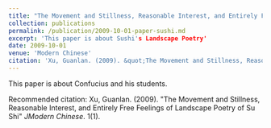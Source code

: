 ```yaml
---
title: "The Movement and Stillness, Reasonable Interest, and Entirely Free Feelings of Landscape Poetry of Su Shi"
collection: publications
permalink: /publication/2009-10-01-paper-sushi.md
excerpt: 'This paper is about Sushi's Landscape Poetry'
date: 2009-10-01
venue: 'Modern Chinese'
citation: 'Xu, Guanlan. (2009). &quot;The Movement and Stillness, Reasonable Interest, and Entirely Free Feelings of Landscape Poetry of Su Shi. &quot; <i>Modern Chinese</i>. 1(1).'
---
```



This paper is about Confucius and his students.

Recommended citation: Xu, Guanlan. (2009). "The Movement and Stillness, Reasonable Interest, and Entirely Free Feelings of Landscape Poetry of Su Shi" <i>JModern Chinese</i>. 1(1).


